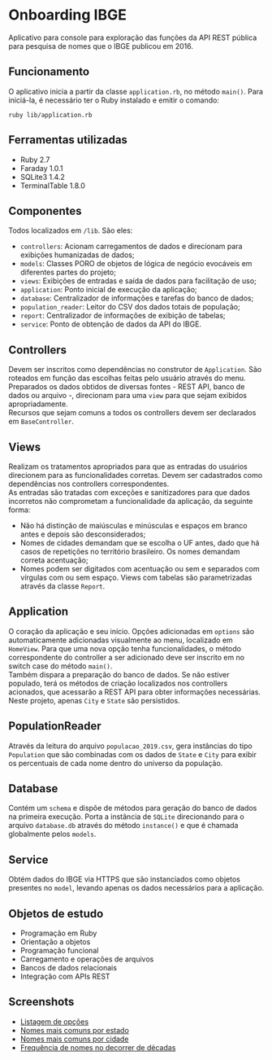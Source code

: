 # Onboarding IBGE

Aplicativo para console para exploração das funções da API REST pública para 
pesquisa de nomes que o IBGE publicou em 2016.

## Funcionamento
O aplicativo inicia a partir da classe `application.rb`, no método `main()`.
Para iniciá-la, é necessário ter o Ruby instalado e emitir o comando:
```
ruby lib/application.rb
```

## Ferramentas utilizadas
- Ruby 2.7
- Faraday 1.0.1
- SQLite3 1.4.2
- TerminalTable 1.8.0

## Componentes
Todos localizados em `/lib`. São eles:
- `controllers`: Acionam carregamentos de dados e direcionam para exibições 
humanizadas de dados;
- `models`: Classes PORO de objetos de lógica de negócio evocáveis em diferentes
partes do projeto;
- `views`: Exibições de entradas e saída de dados para facilitação de uso;
- `application`: Ponto inicial de execução da aplicação;
- `database`: Centralizador de informações e tarefas do banco de dados;
- `population_reader`: Leitor do CSV dos dados totais de população;
- `report`: Centralizador de informações de exibição de tabelas;
- `service`: Ponto de obtenção de dados da API do IBGE.

## Controllers
Devem ser inscritos como dependências no construtor de `Application`. São 
roteados em função das escolhas feitas pelo usuário através do menu.<br>
Preparados os dados obtidos de diversas fontes - REST API, banco de dados ou
arquivo -, direcionam para uma `view` para que sejam exibidos 
apropriadamente.<br>
Recursos que sejam comuns a todos os controllers devem ser declarados em 
`BaseController`.

## Views
Realizam os tratamentos apropriados para que as entradas do usuários direcionem
para as funcionalidades corretas. Devem ser cadastrados como dependências nos
controllers correspondentes.<br>
As entradas são tratadas com exceções e sanitizadores para que dados incorretos
não comprometam a funcionalidade da aplicação, da seguinte forma:
- Não há distinção de maiúsculas e minúsculas e espaços em branco antes e depois
são desconsiderados;
- Nomes de cidades demandam que se escolha o UF antes, dado que há casos de 
repetições no território brasileiro. Os nomes demandam correta acentuação;
- Nomes podem ser digitados com acentuação ou sem e separados com vírgulas com
ou sem espaço.
Views com tabelas são parametrizadas através da classe `Report`.

## Application
O coração da aplicação e seu início. Opções adicionadas em `options` são 
automaticamente adicionadas visualmente ao menu, localizado em `HomeView`. Para
que uma nova opção tenha funcionalidades, o método correspondente do controller
a ser adicionado deve ser inscrito em no switch case do método `main()`.<br>
Também dispara a preparação do banco de dados. Se não estiver populado, terá os
métodos de criação localizados nos controllers acionados, que acessarão a REST
API para obter informações necessárias.<br>
Neste projeto, apenas `City` e `State` são persistidos.

## PopulationReader
Através da leitura do arquivo `populacao_2019.csv`, gera instâncias do tipo
`Population` que são combinadas com os dados de `State` e `City` para exibir
os percentuais de cada nome dentro do universo da população.

## Database
Contém um `schema` e dispõe de métodos para geração do banco de dados na 
primeira execução. Porta a instância de `SQLite` direcionando para o arquivo
`database.db` através do método `instance()` e que é chamada globalmente pelos
`models`.

## Service
Obtém dados do IBGE via HTTPS que são instanciados como objetos presentes no
`model`, levando apenas os dados necessários para a aplicação.

## Objetos de estudo
- Programação em Ruby
- Orientação a objetos
- Programação funcional
- Carregamento e operações de arquivos
- Bancos de dados relacionais
- Integração com APIs REST

## Screenshots
* [Listagem de opções](https://raw.githubusercontent.com/marcomvidal/OnboardingIbge/master/screenshot_listagem.png)
* [Nomes mais comuns por estado](https://raw.githubusercontent.com/marcomvidal/OnboardingIbge/master/screenshot_nomes_por_uf.png)
* [Nomes mais comuns por cidade](https://raw.githubusercontent.com/marcomvidal/OnboardingIbge/master/screenshot_nomes_por_cidade.png)
* [Frequência de nomes no decorrer de décadas](https://raw.githubusercontent.com/marcomvidal/OnboardingIbge/master/screenshot_nomes_por_decada.png)